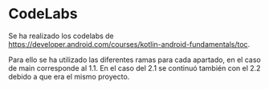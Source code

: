 # CodeLabs
Se ha realizado los codelabs de https://developer.android.com/courses/kotlin-android-fundamentals/toc.

Para ello se ha utilizado las diferentes ramas para cada apartado, en el caso de main corresponde al 1.1. 
En el caso del 2.1 se continuó también con el 2.2 debido a que era el mismo proyecto.
